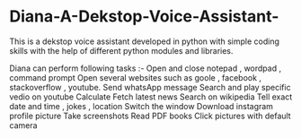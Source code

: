 # Diana-A-Dekstop-Voice-Assistant-
This is a dekstop voice assistant developed in python with simple coding skills with the help of different python modules and libraries.

Diana can perform following tasks :-
 	Open and close notepad , wordpad , command prompt 
 	Open several websites such as goole , facebook , stackoverflow , youtube.
 	Send whatsApp  message
 	Search and play specific vedio on youtube
 	Calculate
 	Fetch latest news 
 	Search on wikipedia
 	Tell exact date and time , jokes , location
 	Switch the window 
 	Download instagram profile picture
 	Take screenshots
 	Read PDF books 
  Click pictures with default camera

